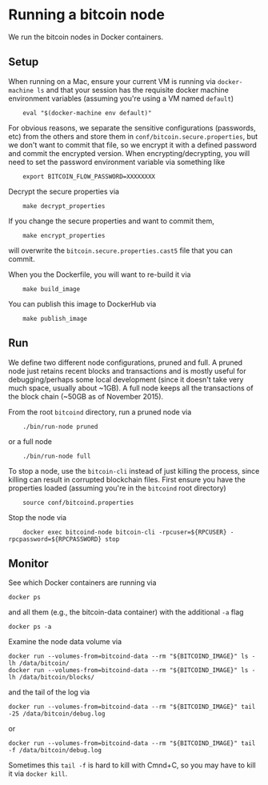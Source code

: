 # Running a bitcoin node

We run the bitcoin nodes in Docker containers.

## Setup

When running on a Mac, ensure your current VM is running via `docker-machine ls` and that your session has the requisite docker machine environment variables (assuming you're using a VM named `default`)

        eval "$(docker-machine env default)"

For obvious reasons, we separate the sensitive configurations (passwords, etc) from the others and store them in `conf/bitcoin.secure.properties`, but we don't want to commit that file, so we encrypt it with a defined password and commit the encrypted version. When encrypting/decrypting, you will need to set the password environment variable via something like

        export BITCOIN_FLOW_PASSWORD=XXXXXXXX

Decrypt the secure properties via

        make decrypt_properties

If you change the secure properties and want to commit them,

        make encrypt_properties

will overwrite the `bitcoin.secure.properties.cast5` file that you can commit.

When you the Dockerfile, you will want to re-build it via

        make build_image

You can publish this image to DockerHub via 

        make publish_image

## Run

We define two different node configurations, pruned and full. A pruned node just retains recent blocks and transactions and is mostly useful for debugging/perhaps some local development (since it doesn't take very much space, usually about ~1GB). A full node keeps all the transactions of the block chain (~50GB as of November 2015).

From the root `bitcoind` directory, run a pruned node via 

        ./bin/run-node pruned

or a full node

        ./bin/run-node full

To stop a node, use the `bitcoin-cli` instead of just killing the process, since killing can result in corrupted blockchain files. First ensure you have the properties loaded (assuming you're in the `bitcoind` root directory)

        source conf/bitcoind.properties

Stop the node via

        docker exec bitcoind-node bitcoin-cli -rpcuser=${RPCUSER} -rpcpassword=${RPCPASSWORD} stop

## Monitor

See which Docker containers are running via 
    
    docker ps

and all them (e.g., the bitcoin-data container) with the additional `-a` flag

    docker ps -a

Examine the node data volume via 

    docker run --volumes-from=bitcoind-data --rm "${BITCOIND_IMAGE}" ls -lh /data/bitcoin/
    docker run --volumes-from=bitcoind-data --rm "${BITCOIND_IMAGE}" ls -lh /data/bitcoin/blocks/

and the tail of the log via

    docker run --volumes-from=bitcoind-data --rm "${BITCOIND_IMAGE}" tail -25 /data/bitcoin/debug.log

or
    
    docker run --volumes-from=bitcoind-data --rm "${BITCOIND_IMAGE}" tail -f /data/bitcoin/debug.log

Sometimes this `tail -f` is hard to kill with Cmnd+C, so you may have to kill it via `docker kill`.


